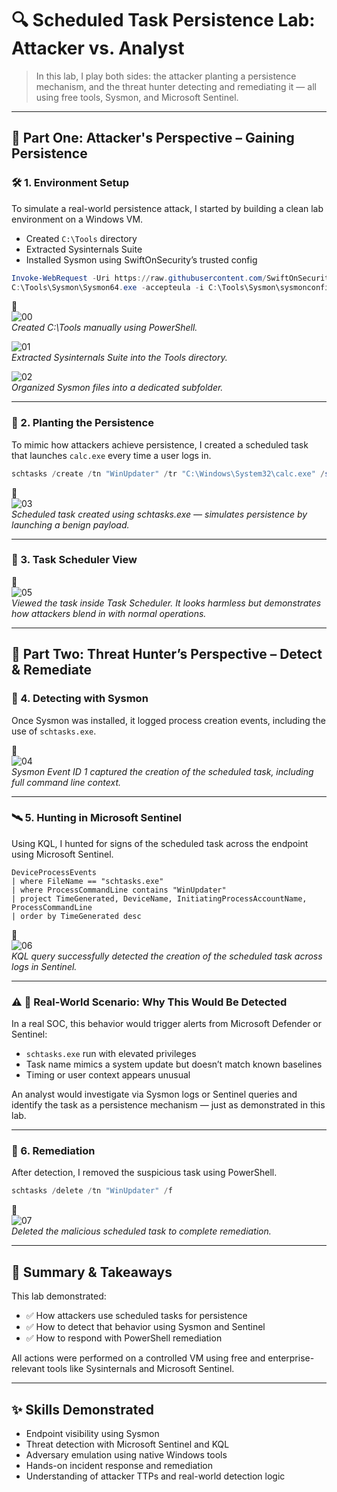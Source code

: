 # 🔍 Scheduled Task Persistence Lab: Attacker vs. Analyst

> In this lab, I play both sides: the attacker planting a persistence mechanism, and the threat hunter detecting and remediating it — all using free tools, Sysmon, and Microsoft Sentinel.

---

## 🧧 Part One: Attacker's Perspective – Gaining Persistence

### 🛠️ 1. Environment Setup

To simulate a real-world persistence attack, I started by building a clean lab environment on a Windows VM.

- Created `C:\Tools` directory
- Extracted Sysinternals Suite
- Installed Sysmon using SwiftOnSecurity’s trusted config

```powershell
Invoke-WebRequest -Uri https://raw.githubusercontent.com/SwiftOnSecurity/sysmon-config/master/sysmonconfig-export.xml -OutFile C:\Tools\Sysmon\sysmonconfig.xml
C:\Tools\Sysmon\Sysmon64.exe -accepteula -i C:\Tools\Sysmon\sysmonconfig.xml
```

📸  
![00](./screenshots/00_powershell_tools_folder_created.png)  
*Created C:\Tools manually using PowerShell.*

![01](./screenshots/01_sysinternals_extracted.png)  
*Extracted Sysinternals Suite into the Tools directory.*

![02](./screenshots/02_sysmon_folder_created_and_files_ready.png)  
*Organized Sysmon files into a dedicated subfolder.*

---

### 🎯 2. Planting the Persistence

To mimic how attackers achieve persistence, I created a scheduled task that launches `calc.exe` every time a user logs in.

```powershell
schtasks /create /tn "WinUpdater" /tr "C:\Windows\System32\calc.exe" /sc onlogon /rl highest /f
```

📸  
![03](./screenshots/031_scheduled_task_created.png)  
*Scheduled task created using schtasks.exe — simulates persistence by launching a benign payload.*

---

### 🧾 3. Task Scheduler View

📸  
![05](./screenshots/05_task_scheduler_visual_confirmation.png)  
*Viewed the task inside Task Scheduler. It looks harmless but demonstrates how attackers blend in with normal operations.*

---

## 🔐 Part Two: Threat Hunter’s Perspective – Detect & Remediate

### 🧠 4. Detecting with Sysmon

Once Sysmon was installed, it logged process creation events, including the use of `schtasks.exe`.

📸  
![04](./screenshots/04_sysmon_detected_scheduled_task.png)  
*Sysmon Event ID 1 captured the creation of the scheduled task, including full command line context.*

---

### 🛰️ 5. Hunting in Microsoft Sentinel

Using KQL, I hunted for signs of the scheduled task across the endpoint using Microsoft Sentinel.

```kql
DeviceProcessEvents
| where FileName == "schtasks.exe"
| where ProcessCommandLine contains "WinUpdater"
| project TimeGenerated, DeviceName, InitiatingProcessAccountName, ProcessCommandLine
| order by TimeGenerated desc
```

📸  
![06](./screenshots/06_sentinel_kql_detection_schtasks.png)  
*KQL query successfully detected the creation of the scheduled task across logs in Sentinel.*

---

### ⚠️ 🧠 Real-World Scenario: Why This Would Be Detected

In a real SOC, this behavior would trigger alerts from Microsoft Defender or Sentinel:

- `schtasks.exe` run with elevated privileges
- Task name mimics a system update but doesn’t match known baselines
- Timing or user context appears unusual

An analyst would investigate via Sysmon logs or Sentinel queries and identify the task as a persistence mechanism — just as demonstrated in this lab.

---

### 🧼 6. Remediation

After detection, I removed the suspicious task using PowerShell.

```powershell
schtasks /delete /tn "WinUpdater" /f
```

📸  
![07](./screenshots/07_scheduled_task_removed.png)  
*Deleted the malicious scheduled task to complete remediation.*

---

## 🧠 Summary & Takeaways

This lab demonstrated:

- ✅ How attackers use scheduled tasks for persistence  
- ✅ How to detect that behavior using Sysmon and Sentinel  
- ✅ How to respond with PowerShell remediation  

All actions were performed on a controlled VM using free and enterprise-relevant tools like Sysinternals and Microsoft Sentinel.

---

## ✨ Skills Demonstrated

- Endpoint visibility using Sysmon  
- Threat detection with Microsoft Sentinel and KQL  
- Adversary emulation using native Windows tools  
- Hands-on incident response and remediation  
- Understanding of attacker TTPs and real-world detection logic  
